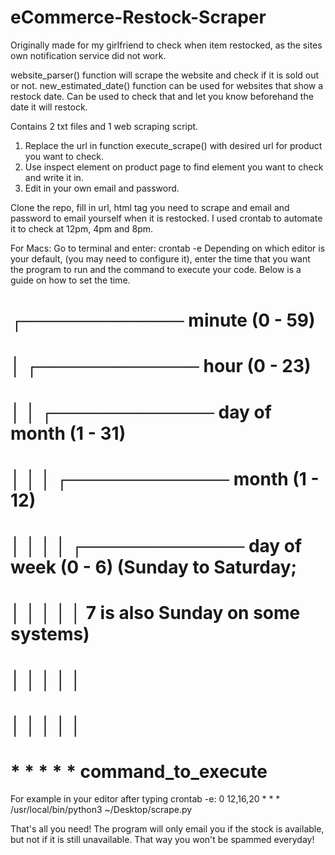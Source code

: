 # eCommerce-Restock-Scraper

Originally made for my girlfriend to check when item restocked, as the sites own notification service did not work.

website_parser() function will scrape the website and check if it is sold out or not.
new_estimated_date() function can be used for websites that show a restock date. Can be used to check that and let you know beforehand the date it will restock.

Contains 2 txt files and 1 web scraping script.
1. Replace the url in function execute_scrape() with desired url for product you want to check.
2. Use inspect element on product page to find element you want to check and write it in.
3. Edit in your own email and password.

Clone the repo, fill in url, html tag you need to scrape and email and password to email yourself when it is restocked.
I used crontab to automate it to check at 12pm, 4pm and 8pm.

For Macs:
Go to terminal and enter: crontab -e
Depending on which editor is your default, (you may need to configure it), enter the time that you want the program to run and the command to execute your code.
Below is a guide on how to set the time.

# ┌───────────── minute (0 - 59)
# │ ┌───────────── hour (0 - 23)
# │ │ ┌───────────── day of month (1 - 31)
# │ │ │ ┌───────────── month (1 - 12)
# │ │ │ │ ┌───────────── day of week (0 - 6) (Sunday to Saturday;
# │ │ │ │ │                                       7 is also Sunday on some systems)
# │ │ │ │ │
# │ │ │ │ │
# * * * * *  command_to_execute

For example in your editor after typing crontab -e:
0 12,16,20 * * * /usr/local/bin/python3 ~/Desktop/scrape.py

That's all you need! The program will only email you if the stock is available, but not if it is still unavailable. That way you won't be spammed everyday!
